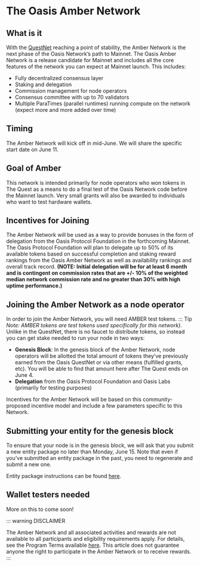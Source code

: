 # The Oasis Amber Network

## What is it

With the [QuestNet](./the-quest-rules.md) reaching a point of stability, the
Amber Network is the next phase of the Oasis Network’s path to Mainnet.
The Oasis Amber Network is a release candidate for Mainnet and
includes all the core features of the network you can expect
at Mainnet launch.  This includes:

* Fully decentralized consensus layer
* Staking and delegation
* Commission management for node operators
* Consensus committee with up to 70 validators
* Multiple ParaTimes (parallel runtimes) running compute on
  the network (expect more and more added over time)

## Timing

The Amber Network will kick off in mid-June. We will share the specific start date
on June 11.

## Goal of Amber
This network is intended primarily for node operators
who won tokens in The Quest as a means to do a final test of the
Oasis Network code before the Mainnet launch. Very small grants
will also be awarded to individuals who want to test hardware wallets.

## Incentives for Joining

The Amber Network will be used as a way to provide bonuses in the
form of delegation from the Oasis Protocol Foundation in the forthcoming Mainnet.
The Oasis Protocol Foundation will plan to delegate up to 50% of its available
tokens based on successful completion and staking reward rankings from the Oasis
Amber Network as well as availability rankings and overall track record.
**(NOTE: Initial delegation will be for at least 6 month and is contingent on
commission rates that are +/- 10% of the weighted median network commission
rate and no greater than 30% with high uptime performance.)**

## Joining the Amber Network as a node operator

In order to join the Amber Network, you will need AMBER test tokens.
::: Tip *Note: AMBER tokens are test tokens used specifically for this network).*
Unlike in the QuestNet, there is no faucet to distribute tokens, so instead you
can get stake needed to run your node in two ways:

* **Genesis Block**: In the genesis block of the Amber Network, node operators
will be allotted the total amount of tokens they’ve previously earned from
the Oasis QuestNet or via other means (fulfilled grants, etc). You will
be able to find that amount here after The Quest ends on June 4.
* **Delegation** from the Oasis Protocol Foundation and Oasis Labs
(primarily for testing purposes)

Incentives for the Amber Network will be based on this community-proposed
incentive model and include a few parameters specific to this Network.

## Submitting your entity for the genesis block

To ensure that your node is in the genesis block, we will ask that you
submit a new entity package no later than Monday, June 15.
Note that even if you’ve submitted an entity package in the past,
you need to regenerate and submit a new one.

Entity package instructions can be found [here](./creating-an-entity-package.md).

## Wallet testers needed

More on this to come soon!

::: warning DISCLAIMER 

The Amber Network and all associated activities and rewards
are not available to all participants and eligibility requirements apply.
For details, see the Program Terms available [here](https://docsend.com/view/zv5cfia).
This article does not guarantee anyone the right to participate in the
Amber Network or to receive rewards. :::
